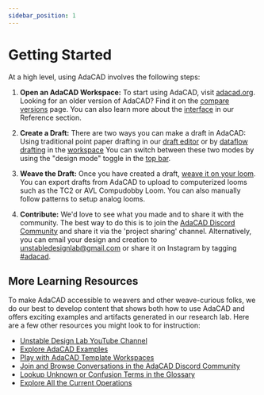 ```yaml
---
sidebar_position: 1
---
```


# Getting Started
At a high level, using AdaCAD involves the following steps: 

1. **Open an AdaCAD Workspace:** To start using AdaCAD, visit [adacad.org](https://adacad.org/). Looking for an older version of AdaCAD? Find it on the [compare versions](../../about/compare_versions.md) page. You can also learn more about the [interface](../../reference/interface/index.md) in our Reference section.

2. **Create a Draft:** There are two ways you can make a draft in AdaCAD: Using traditional point paper drafting in our [draft editor](../../reference/interface/draft_editor.md) or by [dataflow drafting](../../reference/glossary/dataflow.md) in the [workspace](../../reference/interface/workspace.md) You can switch between these two modes by using the "design mode" toggle in the [top bar](../../reference/interface/topbar.md). 

3. **Weave the Draft:** Once you have created a draft, [weave it on your loom](./weave.md). You can export drafts from AdaCAD to upload to computerized looms such as the TC2 or AVL Compudobby Loom. You can also manually follow patterns to setup analog looms.

4. **Contribute:** We'd love to see what you made and to share it with the community. The best way to do this is to join the [AdaCAD Discord Community](https://discord.com/invite/Be7ukQcvrC) and share it via the 'project sharing' channel. Alternatively, you can email your design and creation to unstabledesignlab@gmail.com or share it on Instagram by tagging [#adacad](https://www.instagram.com/explore/tags/adacad/). 






<!-- ![file](./img/design_mode_toggle.png) -->

<!-- ![file](./img/v4_draftmode.png) -->
<!-- 
In this mode, you can create a draft of specific dimensions and for different loom types by marking cells in the threading, treadling and tieup, or, by modifying the drawdown and generating the threadings. 
 -->

<!-- ![file](./img/getting-started-workspace.png)

In this mode, you connect [operations](../../reference/glossary/operation.md) together to generate and manipulate drafts according to that operation's rules and [parameters](../../reference/glossary/parameter.md).Learn more about this process in [Getting Started -> Make a Dataflow](dataflow.md). 

In the image above a ["twill"](../../reference/operations/twill.md) operation generates a twill draft according to the user-defined rules. The twill draft generated is then piped into the ["make symmetric"](../../reference/operations/makesymmetric.md) operation, where it is rotated around a user-selected selected corner. Then, that symmetric draft is piped into the ["tile"](../../reference/operations/tile.md) operation where it is repeated along several ends and picks a user-specified number of times. Lastly, the tiled draft, and a draft representing a sequence of colors to repeat along the ends and pics are combined using the ["set materials and systems"](../../reference/operations/apply_materials.md) operations. If you want to see any draft generated within the dataflow in more detail, you can just double click it and then select 'open in editor".  -->
<!-- <a class='button_open primary' href="https://adacad.org/?ex=first_workspace" target="_blank">Open the "Getting Started" Workpace</a> -->


<!-- ## Step 3: Weave! 

Once you have created a draft, [weave it on your loom](./weave.md). You can export drafts from AdaCAD to upload to computerized looms such as the TC2 or AVL Compudobby Loom. You can also manually follow patterns to setup analog looms.

## Step 4: Share and Contribute
We'd love to see what you made and to share it with the community. The best way to do this is to join the [AdaCAD Discord Community](https://discord.com/invite/Be7ukQcvrC) and share it via the 'project sharing' channel. Alternatively, you can email your design and creation to unstabledesignlab@gmail.com or share it on Instagram by tagging [#adacad](https://www.instagram.com/explore/tags/adacad/). 

AdaCAD is an open-source project, hoping to blossom into an open-source eco-system, which means we are looking to the community to help develop this project. While we work to get more establish different modes of contribution you can help by sharing your designs with us, editing or updating our documentation (via the "Edit this Page" feature on the bottom of every page), [adding your own operations to AdaCAD](../../develop/makeanoperation.md) and providing feedback to us via Discord, Github, or unstabledesignlab@gmail.com.  -->


## More Learning Resources 
To make AdaCAD accessible to weavers and other weave-curious folks, we do our best to develop content that shows both how to use AdaCAD and offers exciting examples and artifacts generated in our research lab. Here are a few other resources you might look to for instruction: 

- [Unstable Design Lab YouTube Channel](https://www.youtube.com/playlist?list=PLy2lIjrar_02XiqfJG8kLpeWOyCtDXeFJ)
- [Explore AdaCAD Examples](../../category/examples)
- [Play with AdaCAD Template Workspaces](../templates/quick-tc2.md)
- [Join and Browse Conversations in the AdaCAD Discord Community](https://discord.com/invite/Be7ukQcvrC) 
- [Lookup Unknown or Confusion Terms in the Glossary](../../category/glossary/)
- [Explore All the Current Operations](../../reference/operations/index.md)

